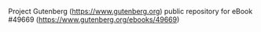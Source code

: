 Project Gutenberg (https://www.gutenberg.org) public repository for eBook #49669 (https://www.gutenberg.org/ebooks/49669)
